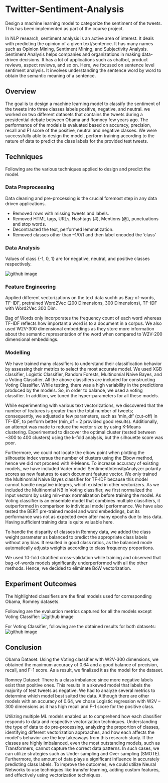# Twitter-Sentiment-Analysis
Design a machine learning model to categorize the sentiment of the tweets. This has been implemented as part of the course project.

In NLP research, sentiment analysis is an active area of interest. It deals with predicting the opinion of a given text/sentence. It has many names such as Opinion Mining, Sentiment Mining, and Subjectivity Analysis. Sentiment Analysis helps companies and organizations in making data-driven decisions. It has a lot of applications such as chatbot, product reviews, aspect reviews, and so on. Here, we focused on sentence level sentiment analysis. It involves understanding the sentence word by word to obtain the semantic meaning of a sentence.

## Overview
The goal is to design a machine learning model to classify the sentiment of the tweets into three classes labels positive, negative, and neutral. we worked on two different datasets  that contains the tweets during a presidential debate between Obama and Romney few years ago. The performance of the models is evaluated based on accuracy, precision, recall and F1 score of the positive, neutral and negative classes. We were successfully able to design the model, perform training according to the nature of data to predict the class labels for the provided test tweets.

## Techniques
Following are the various techniques applied to design and predict the model.

### Data Preprocessing
Data cleaning and pre-processing is the crucial foremost step in any data driven applications.
- Removed rows with missing tweets and labels. 
- Removed HTML tags, URLs, Hashtags (#), Mentions (@), punctuations and stop words.
- Decontracted the text, performed lemmatization.
- Removed classes other than –1/0/1 and then label encoded the ‘class’

### Data Analysis
Values of class {-1, 0, 1} are for negative, neutral, and positive classes respectively.

![github image]()

### Feature Engineering
Applied different vectorizations on the text data suchh as Bag-of-words, TF-IDF, pretrained Word2Vec (200 Dimensions, 300 Dimensions), TF-IDF with Word2Vec 300 Dim. 

Bag of Words only incorporates the frequency count of each word whereas TF-IDF reflects how important a word is to a document in a corpus. We also used W2V-300 dimensional embeddings as they store more information about the semantic representation of the word when compared to W2V-200 dimensional embeddings.

### Modelling
We have trained many classifiers to understand their classification behavior by assessing their metrics to select the most accurate model. We used XGB classifier, Logistic Classifier, Random Forests, Multinomial  Naive Bayes, and a Voting Classifier. All the above classifiers are included for constructing Voting Classifier. While testing, there was a high variability in the predictions produced by the models. So, in order to  balance, we used a voting classifier. In addition, we tuned the hyper-parameters for all these models.

While experimenting with various text vectorizations, we discovered that the number of features is  greater than the total number of tweets; consequently, we adjusted a few parameters, such as ‘min_df’ (cut-off) in TF-IDF, to perform better (min_df = 2 provided good results). Additionally, an attempt  was made to reduce the vector size by using K-Means clustering. Experimented to discover the optimal  cluster (tested between ~300 to 400 clusters) using the k-fold analysis, but the silhouette score was poor.

Furthermore, we could not locate the elbow point when plotting the silhouette index versus the number  of clusters using the Elbow method, hence we did not proceed with K-Means. To increase accuracy of existing models, we have included Vader model SentimentIntensityAnalyzer  polarity scores as new features to each document feature vector. We only trained the Multinomial Naive  Bayes classifier for TF-IDF because this model cannot handle negative integers, which existed in other  vectorizers. As we included the Multinomial NB in Voting classifier, we first normalized the input vectors  by using min-max normalization before training the model. As Voting classifier is an ensemble model that  combines multiple classifiers, it outperformed in comparison to individual model performance. We have  also tested the BERT pre-trained model and word embeddings, but its performance was not as expected  even after many epochs due to less data. Having sufficient training data is quite valuable here.   

To handle the disparity of classes in Romney data, we added the class weight parameter as balanced to  predict the appropriate class labels without any bias. It resulted in good class ratios, as the balanced mode  automatically adjusts weights according to class frequency proportions.   

We used 10-fold stratified cross-validation while training and observed that bag-of-words models  significantly underperformed with all the other methods. Hence, we decided to eliminate BoW  vectorization.

## Experiment Outcomes
The highlighted classifiers are the final models used for corresponding Obama, Romney datasets.

Following are the evaluation metrics captured for all the models except Voting Classifier:
![github image](https://user-images.githubusercontent.com/34919619/211873449-643c85c1-fbff-4685-aa23-c00ff1bb83f6.png)

For Voting Classifier, following are the obtained results for both datasets:
![github image]()

## Conclusion
Obama Dataset: Using the Voting classifier with W2V-300 dimensions, we obtained the maximum accuracy of 0.64 and a good balance of precision, recall, and F-1 score. As a result, we finalized it as the model for the dataset.

Romney Dataset: There is a class imbalance since more negative labels exist than positive ones. This results in a skewed model that labels the majority of test tweets as negative. We had to analyze several metrics to determine which model best suited the data. Although there are other models with an accuracy of 0.64, we chose Logistic regression with W2V – 300 dimensions as it has high recall and F-1 score for the positive class.

Utilizing multiple ML models enabled us to comprehend how each classifier responds to data and respective vectorization techniques. Understanding the type of data to do pre-processing, analyzing the proportion of classes, identifying different vectorization approaches, and how each affects the model's behavior are the key takeaways from this research study. If the classes are highly imbalanced, even the most outstanding models, such as Transformers, cannot capture the correct data patterns. In such cases, we can utilize strategies such as Under sampling and Over sampling (SMOTE). Furthermore, the amount of data plays a significant influence in accurately predicting class labels. To improve the outcomes, we could utilize Neural Networks to use techniques like transfer learning, adding custom features, and 
effectively using vectorization techniques.






